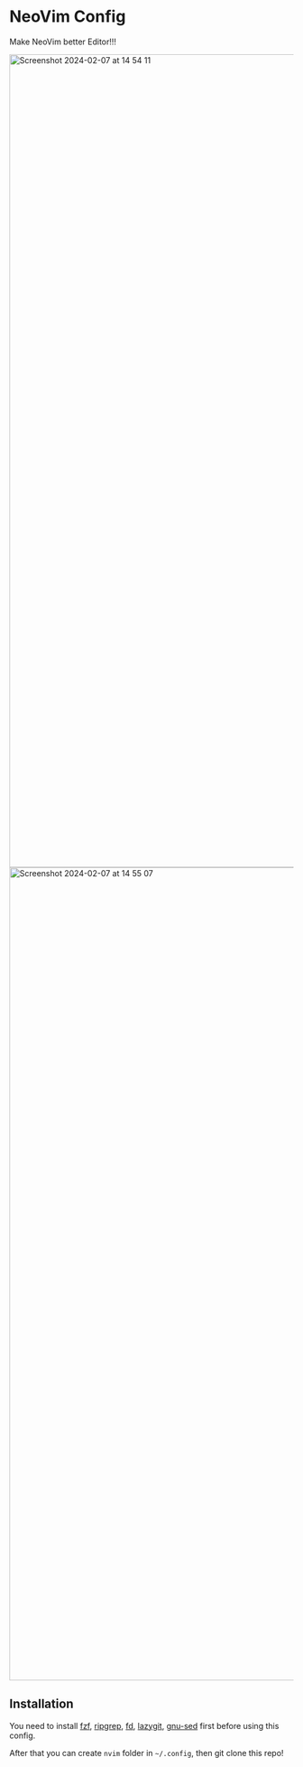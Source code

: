# NeoVim Config

Make NeoVim better Editor!!!

<img width="1440" alt="Screenshot 2024-02-07 at 14 54 11" src="https://github.com/swandono/.dotfiles/assets/2106030/4fe5a31a-a046-4aa9-8b60-c4972564a58d">

<img width="1440" alt="Screenshot 2024-02-07 at 14 55 07" src="https://github.com/swandono/.dotfiles/assets/2106030/5d1a6ecf-9136-4bdc-9eca-3c6a78449336">

## Installation

You need to install [fzf](https://github.com/junegunn/fzf), [ripgrep](https://github.com/BurntSushi/ripgrep), [fd](https://github.com/sharkdp/fd), [lazygit](https://github.com/jesseduffield/lazygit), [gnu-sed](https://www.gnu.org/software/sed/) first before using this config.

After that you can create `nvim` folder in `~/.config`, then git clone this repo!
